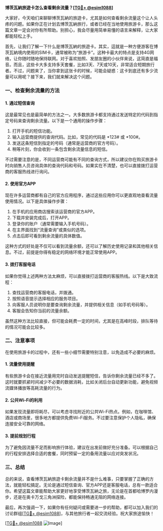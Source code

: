 **博茨瓦納旅遊卡怎么查看剩余流量？[[TG💪+ @esim1088](https://t.me/s/esim1088)]**

大家好，今天咱们来聊聊博茨瓦納的旅遊卡，尤其是如何查看剩余流量这个让人头疼的问题。如果你正在计划去博茨瓦納旅行，或者已经在当地使用旅游卡，那么这篇文章一定会对你有所帮助。别担心，我会尽量用简单易懂的语言来解释，让大家都能轻松上手。

首先，让我们了解一下什么是博茨瓦納的旅遊卡。其实，這就是一种方便游客在博茨瓦納境内使用的SIM卡，通常被称为“旅游卡”。这种卡最大的特点是支持4G网络，让你随时随地保持联网。对于喜欢拍照、发朋友圈的小伙伴来说，这简直是福音。而且，这些卡大多支持多天套餐，比如3天、7天或10天，非常适合短期旅行者。不过，问题来了，当你拿到这张卡的时候，可能会疑惑：这卡到底还有多少流量可以用呢？接下来，我们就来解决这个问题。

### **一、检查剩余流量的方法**

#### **1. 通过短信查询**
这是最常见也是最简单的方法之一。大多数旅游卡都支持通过发送特定的代码到指定号码来查询剩余流量。以下是一个通用的操作步骤：

1. 打开手机的短信功能。
2. 输入运营商提供的查询代码。比如，常见的代码是 *123# 或 *100#。
3. 发送这条短信到指定的号码（通常是运营商的官方号码）。
4. 稍等片刻，你会收到一条包含剩余流量信息的短信。

不过需要注意的是，不同运营商可能有不同的查询方式，所以建议你在购买旅游卡时向销售人员咨询具体的查询代码和号码。如果实在不清楚，也可以直接拨打运营商的客服热线进行询问。

#### **2. 使用官方APP**
现在许多运营商都有自己的官方应用程序，通过这些应用你可以更直观地查看流量使用情况。以下是具体操作步骤：

1. 在手机的应用商店搜索该运营商的官方APP。
2. 下载并安装完成后，打开APP。
3. 登录你的账户（通常需要输入手机号码）。
4. 在主界面找到“流量查询”或类似的选项。
5. 点击后即可看到剩余流量的具体数值。

这种方式的好处是不仅可以看到流量余额，还可以了解历史使用记录和其他相关信息。不过，前提是你得有稳定的网络环境才能正常使用APP。

#### **3. 拨打客服电话**
如果你觉得上述两种方法太麻烦，可以直接拨打运营商的客服热线。以下是大致流程：

1. 查找运营商的客服电话，并拨通。
2. 按照语音提示选择相应的服务项目。
3. 向客服人员说明你是要查询剩余流量，并提供相关信息（如手机号码等）。
4. 客服会告知你当前的流量余额。

虽然这种方法比较直接，但可能会耗费一定的时间，尤其是在高峰时段，排队等待的情况可能会比较多。

### **二、注意事项**

在使用旅游卡的过程中，还有一些小细节需要特别注意，以免造成不必要的麻烦。

#### **1. 流量使用提醒**
有些旅游卡会在接近流量用完时自动发送提醒短信，告诉你剩余流量已经不多了。这时就要抓紧时间减少不必要的数据消耗，比如关闭后台自动更新功能，避免视频流媒体播放等高耗流量的行为。

#### **2. 公共Wi-Fi的利用**
如果发现流量即将耗尽，可以考虑寻找附近的公共Wi-Fi热点。例如，在咖啡馆、酒店或商场里，很多地方都提供免费Wi-Fi服务。不过要注意保护个人隐私，确保连接安全可靠的网络。

#### **3. 提前规划行程**
为了避免因流量不足而影响旅行体验，建议在出发前做好充分准备。可以根据自己的行程安排选择合适的套餐，同时预留一定的备用流量以应对突发状况。

### **三、总结**

总的来说，查看博茨瓦納旅遊卡剩余流量并不是什么难事，只要掌握了正确的方法，就能轻松搞定。无论是通过短信查询、官方APP还是客服电话，总有一款适合你。希望这篇文章能帮助大家更好地享受博茨瓦納之旅，无论是在首都哈博罗内漫步，还是在奥卡万戈三角洲探险，都能保持畅通无阻的网络连接。

最后，再次强调一下，如果你有任何疑问或需要进一步的帮助，都可以加入我们的讨论群组[[TG💪+ @esim1088](https://t.me/s/esim1088)]，与其他旅行者一起交流经验。祝大家旅途愉快！

[[TG💪+ @esim1088](https://t.me/s/esim1088) ![Image](https://i.postimg.cc/4NQfJmqS/Snipaste-2025-05-13-00-14-12.png)]